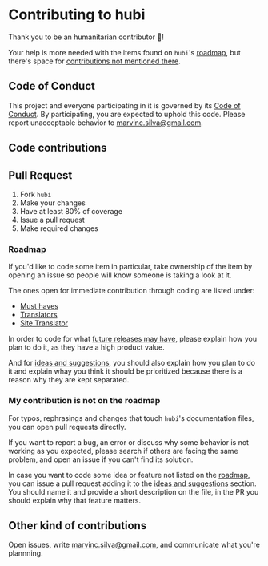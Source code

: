 # Contributing to hubi

Thank you to be an humanitarian contributor 🎉!

Your help is more needed with the items found on `hubi`'s [roadmap](ROADMAP.md), but there's space for [contributions not mentioned there](roadmap.md#my-contribution-is-not-on-the-roadmap).

## Code of Conduct

This project and everyone participating in it is governed by its [Code of Conduct](CODE_OF_CONDUCT.md). By participating, you are expected to uphold this code. Please report unacceptable behavior to marvinc.silva@gmail.com.

## Code contributions

## Pull Request

1. Fork `hubi`
2. Make your changes
3. Have at least 80% of coverage
4. Issue a pull request
5. Make required changes

### Roadmap

If you'd like to code some item in particular, take ownership of the item by opening an issue so people will know someone is taking a look at it.

The ones open for immediate contribution through coding are listed under:
- [Must haves](ROADMAP.md#must-haves)
- [Translators](ROADMAP.md#translators)
- [Site Translator](ROADMAP.md#site-translator)

In order to code for what [future releases may have](ROADMAP.md#future-releases-may-have), please explain how you plan to do it, as they have a high product value.

And for [ideas and suggestions](ROADMAP.md#ideas-and-suggestions), you should also explain how you plan to do it and explain whay you think it should be prioritized because there is a reason why they are kept separated.

### My contribution is not on the roadmap

For typos, rephrasings and changes that touch `hubi`'s documentation files, you can open pull requests directly.

If you want to report a bug, an error or discuss why some behavior is not working as you expected, please search if others are facing the same problem, and open an issue if you can't find its solution.

In case you want to code some idea or feature not listed on the [roadmap](ROADMAP.md), you can issue a pull request adding it to the [ideas and suggestions](ROADMAP.md#ideas-and-suggestions) section. You should name it and provide a short description on the file, in the PR you should explain why that feature matters.

## Other kind of contributions

Open issues, write marvinc.silva@gmail.com, and communicate what you're plannning.
